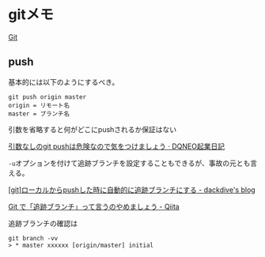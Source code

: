 # gitメモ
[Git](https://git-scm.com/)

## push

基本的には以下のようにするべき。
```
git push origin master
origin = リモート名
master = ブランチ名
```

引数を省略すると何がどこにpushされるか保証はない

[引数なしのgit pushは危険なので気をつけましょう · DQNEO起業日記](http://dqn.sakusakutto.jp/2012/10/git_push.html)

`-u`オプションを付けて追跡ブランチを設定することもできるが、事故の元とも言える。

[\[git\]ローカルからpushした時に自動的に追跡ブランチにする \- dackdive's blog](http://dackdive.hateblo.jp/entry/2014/09/10/121945)

[Git で「追跡ブランチ」って言うのやめましょう \- Qiita](http://qiita.com/uasi/items/69368c17c79e99aaddbf)

追跡ブランチの確認は
```
git branch -vv
> * master xxxxxx [origin/master] initial
```
